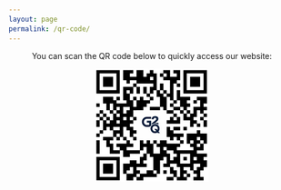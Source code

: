 ```yaml
---
layout: page
permalink: /qr-code/
---
```


<div style="text-align: center;">
  <p>You can scan the QR code below to quickly access our website:</p>
  <img src="/images/qr3.png" alt="QR Code" style="width: 200px; margin: auto; display: block;">
</div>
